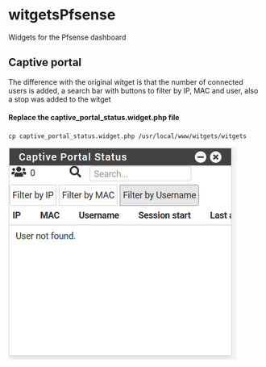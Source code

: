 # witgetsPfsense
Widgets for the Pfsense dashboard


## Captive portal
The difference with the original witget is that the number of connected users is added, a search bar with buttons to filter by IP, MAC and user, also a stop was added to the witget

#### Replace the captive_portal_status.widget.php file
`cp captive_portal_status.widget.php /usr/local/www/witgets/witgets`

![captive_portal](./img/captive_portal.png)